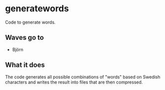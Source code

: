 # generatewords
Code to generate words.

## Waves go to

* Björn

## What it does

The code generates all possible combinations of "words" based on Swedish characters and writes the result into files that are then compressed.